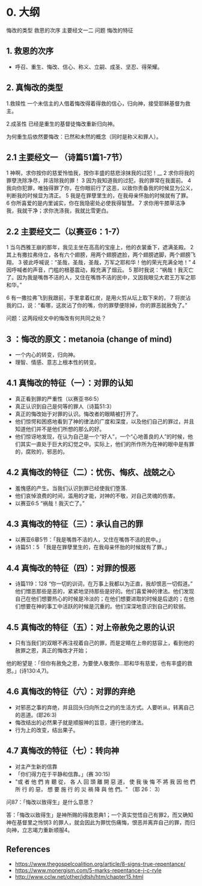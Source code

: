 # 0. 大纲
悔改的类型
救恩的次序
主要经文一二
问题
悔改的特征

## 1. 救恩的次序
- 呼召、重生、悔改、信心、称义、立嗣、成圣、坚忍、得荣耀。

## 2. 真悔改的类型
1.救赎性
一个未信主的人借着悔改得着得救的信心，归向神，接受耶稣基督为救主。

2.成圣性
已经是重生的基督徒悔改重新归向神。

为何重生后依然要悔改：已然和未然的概念（同时是称义和罪人）。

## 2.1 主要经文一 （诗篇51篇1-7节）

1 神啊，求你按你的慈爱怜恤我，按你丰盛的慈悲涂抹我的过犯！__
2 求你将我的罪孽洗除净尽，并洁除我的罪！
3 因为我知道我的过犯，我的罪常在我面前。
4 我向你犯罪，唯独得罪了你，在你眼前行了这恶，以致你责备我的时候显为公义，判断我的时候显为清正。
5 我是在罪孽里生的，在我母亲怀胎的时候就有了罪。
6 你所喜爱的是内里诚实，你在我隐密处必使我得智慧。
7 求你用牛膝草洁净我，我就干净；求你洗涤我，我就比雪更白。

## 2.2 主要经文二（以赛亚6：1-7）
1 当乌西雅王崩的那年，我见主坐在高高的宝座上，他的衣裳垂下，遮满圣殿。 2 其上有撒拉弗侍立，各有六个翅膀，用两个翅膀遮脸，两个翅膀遮脚，两个翅膀飞翔， 3 彼此呼喊说：“圣哉，圣哉，圣哉，万军之耶和华！他的荣光充满全地！” 4 因呼喊者的声音，门槛的根基震动，殿充满了烟云。 5 那时我说：“祸哉！我灭亡了。因为我是嘴唇不洁的人，又住在嘴唇不洁的民中，又因我眼见大君王万军之耶和华。”

6 有一撒拉弗飞到我跟前，手里拿着红炭，是用火剪从坛上取下来的， 7 将炭沾我的口，说：“看哪，这炭沾了你的嘴，你的罪孽便除掉，你的罪恶就赦免了。” 

问题：这两段经文中的悔改有何共同之处？

## 3 ：悔改的原文：metanoia (change of mind)
- 一个内心的转变，归向神。
- 理智、情感、意志上根本性的转变。

## 4.1 真悔改的特征（一）：对罪的认知
- 真正看到罪的严重性（以赛亚书6:5）
- 真正认识到自己是何等的罪人（诗篇51:3）
- 真正的悔改始于对罪的认识。悔改者的眼睛被打开了。
- 他们惊愕和困惑地看到了神的律法的广度和深度，以及他们自己的罪过，并且知道他们并不是他们所想的那么的好。
- 他们惊讶地发现，在认为自己是一个“好人”，一个“心地善良的人”的时候，他们其实一直处于巨大的幻觉之中。实际上，他们的所作所为在神的眼中是有罪的，腐败的，邪恶的。

## 4.2 真悔改的特征（二）：忧伤、悔疚、战兢之心

- 羞愧感的产生。当我们认识到罪已经使我们堕落.
- 他们哀悼浪费的时间，滥用的才能，对神的不敬，对自己灵魂的伤害。
- 以赛亚6:5 “祸哉！我灭亡了。”

## 4.3 真悔改的特征（三）：承认自己的罪
- 以赛亚6章5节：「我是嘴唇不洁的人，又住在嘴唇不洁的民中。」
- 诗篇51：5 「我是在罪孽里生的，在我母亲怀胎的时候就有了罪。」

## 4.4 真悔改的特征（四）：对罪的恨恶
- 诗篇119：128 “你一切的训词，在万事上我都以为正直，我却恨恶一切假道。”
他们憎恶那些是恶的，紧紧地坚持那些是好的。他们喜爱神的律法。他们发现自己在他们想要热心的时候是冷淡的；在他们想要进取的时候是后退的；在他们想要在神的事工中活跃的时候是沉重的。他们深深地意识到自己的软弱。


## 4.5 真悔改的特征（五）：对上帝赦免之恩的认识
- 只有当我们的双眼不再注视着自己的罪，而是定睛在上帝的慈容上，看到他的赦罪之恩，真正的悔改才开始；

他的盼望是：「但你有赦免之恩，为要使人敬畏你...耶和华有慈爱，也有丰盛的救恩。」(诗130:4,7)。


## 4.6 真悔改的特征（六）：对罪的弃绝
- 对邪恶之事的弃绝，并且回头归向所立之约的生活方式。人要听从，转离自己的恶道。(耶26:3)
- 悔改结出的必然果子就是顺服神的旨意，遵行他的律法。
- 行为上的改变，结出果子。

## 4.7 真悔改的特征（七）：转向神
- 对主产生新的信靠
- 「你们得力在于平静和信靠。」(赛 30:15)
- "或 者 他 們 肯 聽 從， 各 人 回 頭 離 開 惡 道， 使 我 後 悔 不 將 我 因 他 們 所 行 的 惡， 想 要 施 行 的 災 禍 降 與 他 們。" （耶 26： 3）


问87：「悔改以致得生」是什么意思？

答：「悔改以致得生」是神所赐的得救恩典1；一个真实觉悟自己有罪2，而又确知神在基督里之怜悯3 的罪人，就会因此为罪忧伤痛悔，恨恶并离弃自己的罪，而归向神，立志竭力重新顺服4。

## References
- https://www.thegospelcoalition.org/article/8-signs-true-repentance/
- https://www.monergism.com/5-marks-repentance-j-c-ryle
- http://www.cclw.net/other/jdtsh/htm/chapter15.html